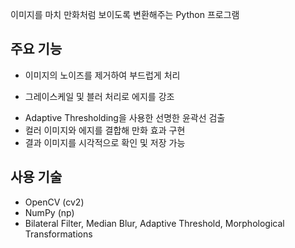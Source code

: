 이미지를 마치 만화처럼 보이도록 변환해주는 Python 프로그램

## 주요 기능
- 이미지의 노이즈를 제거하여 부드럽게 처리 <br>
* 그레이스케일 및 블러 처리로 에지를 강조 <br>
- Adaptive Thresholding을 사용한 선명한 윤곽선 검출<br>
- 컬러 이미지와 에지를 결합해 만화 효과 구현<br>
- 결과 이미지를 시각적으로 확인 및 저장 가능<br>

## 사용 기술
- OpenCV (cv2)<br>
- NumPy (np)<br>
- Bilateral Filter, Median Blur, Adaptive Threshold, Morphological Transformations


